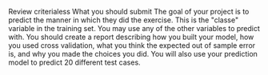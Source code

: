 Review criterialess 
What you should submit
The goal of your project is to predict the manner in which they did the exercise. This is the "classe" variable in the training set. You may use any of the other variables to predict with. 
You should create a report describing how you built your model, how you used cross validation,
what you think the expected out of sample error is, and why you made the choices you did. 
You will also use your prediction model to predict 20 different test cases.
